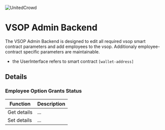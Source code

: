 ![UnitedCrowd](https://staging.unitedcrowd.com/github/uc-Logos-gr-l.jpg)
# VSOP Admin Backend
The VSOP Admin Backend is designed to edit all required vsop smart contract parameters and add employees to the vsop. Additionaly employee-contract specific parameters are maintainable. 
- the UserInterface refers to smart contract `[wallet-address]`

## Details
### Employee Option Grants Status
Function | Description
---------|------------
Get details | ...
Set details | ...
